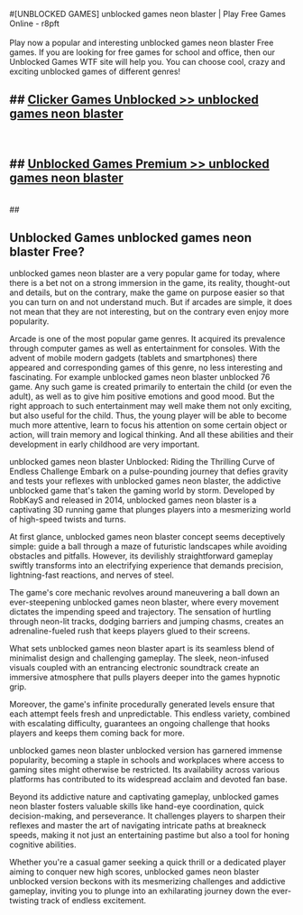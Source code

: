 #[UNBLOCKED GAMES] unblocked games neon blaster | Play Free Games Online - r8pft <br>
<br>
Play now a popular and interesting unblocked games neon blaster Free games. If you are looking for free games for school and office, then our Unblocked Games WTF site will help you. You can choose cool, crazy and exciting unblocked games of different genres!


## ##  [Clicker Games Unblocked >> unblocked games neon blaster](http://freeplayer.one?title=unblocked_games_neon_blaster&ref=22)
  <br>

##  ## [Unblocked Games Premium >> unblocked games neon blaster](http://freeplayer.one?title=unblocked_games_neon_blaster&ref=22)
  <br>
  ##



## Unblocked Games unblocked games neon blaster Free?

unblocked games neon blaster are a very popular game for today, where there is a bet not on a strong immersion in the game, its reality, thought-out and details, but on the contrary, make the game on purpose easier so that you can turn on and not understand much. But if arcades are simple, it does not mean that they are not interesting, but on the contrary even enjoy more popularity.

Arcade is one of the most popular game genres. It acquired its prevalence through computer games as well as entertainment for consoles. With the advent of mobile modern gadgets (tablets and smartphones) there appeared and corresponding games of this genre, no less interesting and fascinating. For example unblocked games neon blaster unblocked 76 game. Any such game is created primarily to entertain the child (or even the adult), as well as to give him positive emotions and good mood. But the right approach to such entertainment may well make them not only exciting, but also useful for the child. Thus, the young player will be able to become much more attentive, learn to focus his attention on some certain object or action, will train memory and logical thinking. And all these abilities and their development in early childhood are very important.

unblocked games neon blaster Unblocked: Riding the Thrilling Curve of Endless Challenge
Embark on a pulse-pounding journey that defies gravity and tests your reflexes with unblocked games neon blaster, the addictive unblocked game that's taken the gaming world by storm. Developed by RobKayS and released in 2014, unblocked games neon blaster is a captivating 3D running game that plunges players into a mesmerizing world of high-speed twists and turns.

At first glance, unblocked games neon blaster concept seems deceptively simple: guide a ball through a maze of futuristic landscapes while avoiding obstacles and pitfalls. However, its devilishly straightforward gameplay swiftly transforms into an electrifying experience that demands precision, lightning-fast reactions, and nerves of steel.

The game's core mechanic revolves around maneuvering a ball down an ever-steepening unblocked games neon blaster, where every movement dictates the impending speed and trajectory. The sensation of hurtling through neon-lit tracks, dodging barriers and jumping chasms, creates an adrenaline-fueled rush that keeps players glued to their screens.

What sets unblocked games neon blaster apart is its seamless blend of minimalist design and challenging gameplay. The sleek, neon-infused visuals coupled with an entrancing electronic soundtrack create an immersive atmosphere that pulls players deeper into the games hypnotic grip.

Moreover, the game's infinite procedurally generated levels ensure that each attempt feels fresh and unpredictable. This endless variety, combined with escalating difficulty, guarantees an ongoing challenge that hooks players and keeps them coming back for more.

unblocked games neon blaster unblocked version has garnered immense popularity, becoming a staple in schools and workplaces where access to gaming sites might otherwise be restricted. Its availability across various platforms has contributed to its widespread acclaim and devoted fan base.

Beyond its addictive nature and captivating gameplay, unblocked games neon blaster fosters valuable skills like hand-eye coordination, quick decision-making, and perseverance. It challenges players to sharpen their reflexes and master the art of navigating intricate paths at breakneck speeds, making it not just an entertaining pastime but also a tool for honing cognitive abilities.

Whether you're a casual gamer seeking a quick thrill or a dedicated player aiming to conquer new high scores, unblocked games neon blaster unblocked version beckons with its mesmerizing challenges and addictive gameplay, inviting you to plunge into an exhilarating journey down the ever-twisting track of endless excitement.